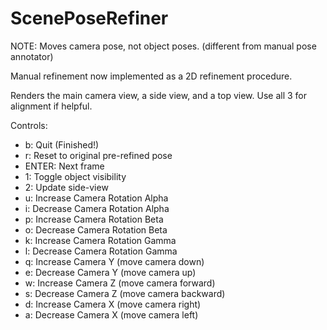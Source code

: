 
# ScenePoseRefiner

NOTE: Moves camera pose, not object poses. (different from manual pose annotator)

Manual refinement now implemented as a 2D refinement procedure.

Renders the main camera view, a side view, and a top view. Use all 3 for alignment if helpful.

Controls:
 * b: Quit (Finished!)
 * r: Reset to original pre-refined pose
 * ENTER: Next frame
 * 1: Toggle object visibility
 * 2: Update side-view
 * u: Increase Camera Rotation Alpha
 * i: Decrease Camera Rotation Alpha
 * p: Increase Camera Rotation Beta
 * o: Decrease Camera Rotation Beta
 * k: Increase Camera Rotation Gamma
 * l: Decrease Camera Rotation Gamma
 * q: Increase Camera Y (move camera down)
 * e: Decrease Camera Y (move camera up)
 * w: Increase Camera Z (move camera forward)
 * s: Decrease Camera Z (move camera backward)
 * d: Increase Camera X (move camera right)
 * a: Decrease Camera X (move camera left)
